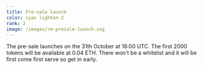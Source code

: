 ```yaml
---
title: Pre-sale launch
color: cyan lighten-2
rank: 2
image: /images/rm-presale-launch.svg
---
```


The pre-sale launches on the 31th October at 18:00 UTC. The first 2000 tokens will be available at 0.04 ETH. There won't be a whitelist and it will be first come first serve so get in early.
